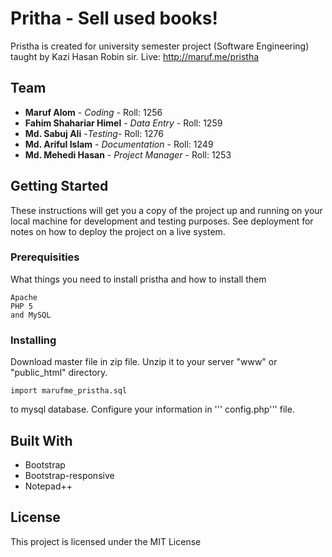 # Pritha - Sell used books! 

Pristha is created for university semester project (Software Engineering) taught by Kazi Hasan Robin sir. 
Live: http://maruf.me/pristha


## Team

* **Maruf Alom** - *Coding* - Roll: 1256
* **Fahim Shahariar Himel** - *Data Entry* - Roll: 1259
* **Md. Sabuj Ali** -*Testing*- Roll: 1276
* **Md. Ariful Islam** - *Documentation* - Roll: 1249
* **Md. Mehedi Hasan** - *Project Manager* - Roll: 1253

## Getting Started

These instructions will get you a copy of the project up and running on your local machine for development and testing purposes. See deployment for notes on how to deploy the project on a live system.

### Prerequisities

What things you need to install pristha and how to install them

```
Apache
PHP 5 
and MySQL 
```

### Installing

Download master file in zip file. Unzip it to your server "www" or "public_html" directory. 

```
import marufme_pristha.sql 
```

to mysql database. 
Configure your information in  ''' config.php''' file. 


## Built With

* Bootstrap
* Bootstrap-responsive
* Notepad++


## License

This project is licensed under the MIT License 
